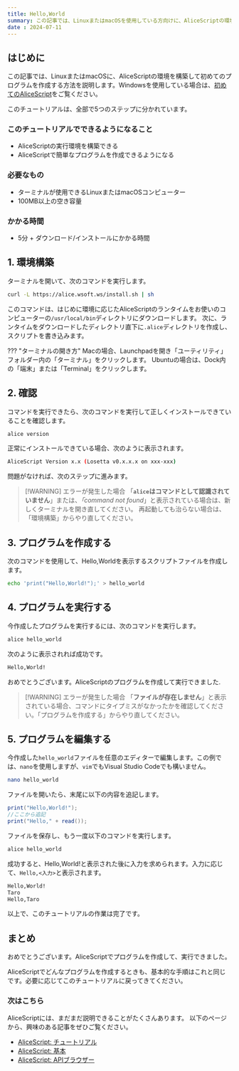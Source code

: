 ```yaml
---
title: Hello,World
summary: この記事では、LinuxまたはmacOSを使用している方向けに、AliceScriptの環境を構築して初めてのプログラムを作成し、実行します。
date : 2024-07-11
---
```


## はじめに

この記事では、LinuxまたはmacOSに、AliceScriptの環境を構築して初めてのプログラムを作成する方法を説明します。Windowsを使用している場合は、[初めてのAliceScript](./begining-alice.md)をご覧ください。

このチュートリアルは、全部で5つのステップに分かれています。

### このチュートリアルでできるようになること

- AliceScriptの実行環境を構築できる
- AliceScriptで簡単なプログラムを作成できるようになる

### 必要なもの

- ターミナルが使用できるLinuxまたはmacOSコンピューター
- 100MB以上の空き容量

### かかる時間

- 5分 + ダウンロード/インストールにかかる時間

## 1. 環境構築
ターミナルを開いて、次のコマンドを実行します。

```sh title="シェル"
curl -L https://alice.wsoft.ws/install.sh | sh
```

このコマンドは、はじめに環境に応じたAliceScriptのランタイムをお使いのコンピューターの`/usr/local/bin`ディレクトリにダウンロードします。
次に、ランタイムをダウンロードしたディレクトリ直下に`.alice`ディレクトリを作成し、スクリプトを書き込みます。

??? "ターミナルの開き方"
    Macの場合、Launchpadを開き「ユーティリティ」フォルダー内の「ターミナル」をクリックします。
    Ubuntuの場合は、Dock内の「端末」または「Terminal」をクリックします。

## 2. 確認

コマンドを実行できたら、次のコマンドを実行して正しくインストールできていることを確認します。

```sh title="シェル"
alice version
```

正常にインストールできている場合、次のように表示されます。

```sh title="シェル"
AliceScript Version x.x (Losetta v0.x.x.x on xxx-xxx)
```

問題がなければ、次のステップに進みます。

> [!WARNING] エラーが発生した場合
> 「**`alice`はコマンドとして認識されていません**」または、*「command not found*」と表示されている場合は、新しくターミナルを開き直してください。
> 再起動しても治らない場合は、「環境構築」からやり直してください。

## 3. プログラムを作成する

次のコマンドを使用して、Hello,Worldを表示するスクリプトファイルを作成します。

```sh title="シェル"
echo 'print("Hello,World!");' > hello_world
```

## 4. プログラムを実行する

今作成したプログラムを実行するには、次のコマンドを実行します。

```sh title="シェル"
alice hello_world
```

次のように表示されれば成功です。

```sh title="シェル"
Hello,World!
```

おめでとうございます。AliceScriptのプログラムを作成して実行できました.

> [!WARNING] エラーが発生した場合
> 「**ファイルが存在しません**」と表示されている場合、コマンドにタイプミスがなかったかを確認してください。「プログラムを作成する」からやり直してください。

## 5. プログラムを編集する

今作成した`hello_world`ファイルを任意のエディターで編集します。この例では、`nano`を使用しますが、`vim`でもVisual Studio Codeでも構いません。

```sh title="シェル"
nano hello_world
```

ファイルを開いたら、末尾に以下の内容を追記します。

```cs title="AliceScript"
print("Hello,World!");
//ここから追記
print("Hello," + read());
```

ファイルを保存し、もう一度以下のコマンドを実行します。

```sh title="シェル"
alice hello_world
```

成功すると、Hello,World!と表示された後に入力を求められます。入力に応じて、`Hello,<入力>`と表示されます。

```sh title="シェル"
Hello,World!
Taro
Hello,Taro
```

以上で、このチュートリアルの作業は完了です。

## まとめ

おめでとうございます。AliceScriptでプログラムを作成して、実行できました。

AliceScriptでどんなプログラムを作成するときも、基本的な手順はこれと同じです。必要に応じてこのチュートリアルに戻ってきてください。

### 次はこちら
AliceScriptには、まだまだ説明できることがたくさんあります。
以下のページから、興味のある記事をぜひご覧ください。

- [AliceScript: チュートリアル](./index.md)
- [AliceScript: 基本](../general/index.md)
- [AliceScript: APIブラウザー](../api/index.md)
